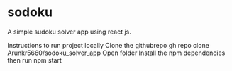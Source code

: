 # sodoku
 A simple sudoku solver app using react js.
 
 
 Instructions to run project locally
 Clone the githubrepo
 gh repo clone Arunkr5660/sodoku_solver_app
 Open folder
 Install the npm dependencies
 then run
  npm start
